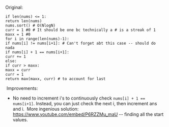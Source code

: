 Original:
```
if len(nums) <= 1:
return len(nums)
nums.sort() # O(NlogN)
curr = 1 #0 # It should be one bc technically a # is a streak of 1
maxx = 1 #0
for i in range(len(nums)-1):
if nums[i] != nums[i+1]: # Can't forget abt this case -- should do nada
if nums[i] + 1 == nums[i+1]:
curr += 1
else:
if curr > maxx:
maxx = curr
curr = 1
return max(maxx, curr) # to account for last
```
​
Improvements:
* No need to increment i's to continuously check `nums[i] + 1 == nums[i+1]`. Instead, you can just check the next i, then increment ans and i.
​
More ingenious solution: https://www.youtube.com/embed/P6RZZMu_maU -- finding all the start values.
